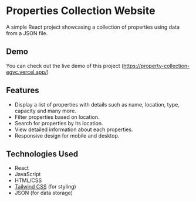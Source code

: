 # Properties Collection Website

A simple React project showcasing a collection of properties using data from a JSON file.

## Demo

You can check out the live demo of this project (https://property-collection-egvc.vercel.app/)

## Features

- Display a list of properties with details such as name, location, type, capacity and many more.
- Filter properties based on location.
- Search for properties by its location.
- View detailed information about each properties.
- Responsive design for mobile and desktop.

## Technologies Used

- React
- JavaScript
- HTML/CSS
- [Tailwind CSS](https://tailwindcss.com/) (for styling)
- JSON (for data storage)
